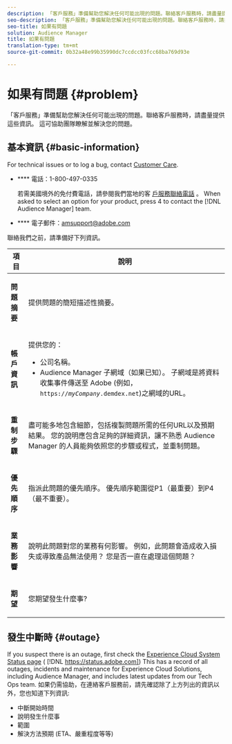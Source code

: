 ```yaml
---
description: 「客戶服務」準備幫助您解決任何可能出現的問題。聯絡客戶服務時，請盡量提供這些資訊。 這可協助團隊瞭解並解決您的問題。
seo-description: 「客戶服務」準備幫助您解決任何可能出現的問題。聯絡客戶服務時，請盡量提供這些資訊。 這可協助團隊瞭解並解決您的問題。
seo-title: 如果有問題
solution: Audience Manager
title: 如果有問題
translation-type: tm+mt
source-git-commit: 0b32a48e99b35990dc7ccdcc03fcc68ba769d93e

---
```



# 如果有問題 {#problem}

「客戶服務」準備幫助您解決任何可能出現的問題。聯絡客戶服務時，請盡量提供這些資訊。 這可協助團隊瞭解並解決您的問題。

## 基本資訊 {#basic-information}

<!-- 

r_problem.xml

 -->

For technical issues or to log a bug, contact [Customer Care](https://helpx.adobe.com/marketing-cloud/contact-support.html).

* **** 電話：1-800-497-0335

   若需美國境外的免付費電話，請參閱我們當地的客 [戶服務聯絡電話](https://helpx.adobe.com/contact/dma-external/DMACustomeCareRegionalPhoneNumbers.html) 。 When asked to select an option for your product, press 4 to contact the [!DNL Audience Manager] team.

* **** 電子郵件：amsupport@adobe.com

聯絡我們之前，請準備好下列資訊。

<table id="table_28E76031E2804265B1A48AB2659F68F0"> 
 <thead> 
  <tr> 
   <th colname="col1" class="entry"> 項目 </th> 
   <th colname="col2" class="entry"> 說明 </th> 
  </tr>
 </thead>
 <tbody> 
  <tr> 
   <td colname="col1"> <p><b>問題摘要</b> </p> </td> 
   <td colname="col2"> <p>提供問題的簡短描述性摘要。 </p> </td> 
  </tr> 
  <tr> 
   <td colname="col1"> <p><b>帳戶資訊</b> </p> </td> 
   <td colname="col2"> <p>提供您的： </p> <p> 
     <ul id="ul_6ACF6EF2165C4041A891FF36D78BBA63"> 
      <li id="li_86573CAAE8454BE6BDF44F9A8281FF95">公司名稱。 </li> 
      <li id="li_8259BB738BA84A13982A8E84BCF56B2A"><span class="keyword"> Audience Manager</span> 子網域（如果已知）。 子網域是將資料收集事件傳送至 <span class="keyword"> Adobe</span> (例如， <code>https://<i>myCompany</i>.demdex.net</code>)之網域的URL。 </li> 
     </ul> </p> </td> 
  </tr> 
  <tr> 
   <td colname="col1"> <p><b>重制步驟</b> </p> </td> 
   <td colname="col2"> <p>盡可能多地包含細節，包括複製問題所需的任何URL以及預期結果。 您的說明應包含足夠的詳細資訊，讓不熟悉 <span class="keyword"> Audience Manager</span> 的人員能夠依照您的步驟或程式，並重制問題。 </p> </td> 
  </tr> 
  <tr> 
   <td colname="col1"> <p><b>優先順序</b> </p> </td> 
   <td colname="col2"> <p>指派此問題的優先順序。 優先順序範圍從P1（最重要）到P4（最不重要）。 </p> </td> 
  </tr> 
  <tr> 
   <td colname="col1"> <p><b>業務影響</b> </p> </td> 
   <td colname="col2"> <p>說明此問題對您的業務有何影響。 例如，此問題會造成收入損失或導致產品無法使用？ 您是否一直在處理這個問題？ </p> </td> 
  </tr> 
  <tr> 
   <td colname="col1"> <p><b>期望</b> </p> </td> 
   <td colname="col2"> <p>您期望發生什麼事? </p> </td> 
  </tr> 
 </tbody> 
</table>

## 發生中斷時 {#outage}

If you suspect there is an outage, first check the [Experience Cloud System Status page](https://status.adobe.com) ( [!DNL https://status.adobe.com]) This has a record of all outages, incidents and maintenance for Experience Cloud Solutions, including Audience Manager, and includes latest updates from our Tech Ops team. 如果仍需協助，在連絡客戶服務前，請先確認除了上方列出的資訊以外，您也知道下列資訊:

* 中斷開始時間
* 說明發生什麼事
* 範圍
* 解決方法預期 (ETA、嚴重程度等等)